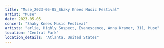 ```yaml
---
title: "Muse_2023-05-05_Shaky Knees Music Festival"
artist: "Muse"
date: 2023-05-05
concert: "Shaky Knees Music Festival"
artists: "arlie, Highly Suspect, Evanescence, Anna Kramer, 311, Muse"
location: "Central Park"
location_details: "Atlanta, United States"
---
```

